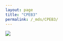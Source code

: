 ```yaml
---
layout: page
title: "CPEB3"
permalink: /_mds/CPEB3/
---
```


![](../../algns0/5HSAA024654_aln_report.png?raw=true)